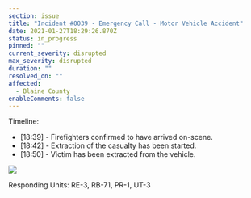 ```yaml
---
section: issue
title: "Incident #0039 - Emergency Call - Motor Vehicle Accident"
date: 2021-01-27T18:29:26.870Z
status: in_progress
pinned: ""
current_severity: disrupted
max_severity: disrupted
duration: ""
resolved_on: ""
affected:
  - Blaine County
enableComments: false
---
```

Timeline:

* \[18:39] - Firefighters confirmed to have arrived on-scene.
* \[18:42] - Extraction of the casualty has been started.
* \[18:50] - Victim has been extracted from the vehicle.

![](https://i.imgur.com/7QCeo9u.png)

Responding Units: RE-3, RB-71, PR-1, UT-3